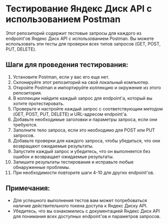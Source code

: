 # Тестирование Яндекс Диск API с использованием Postman

Этот репозиторий содержит тестовые запросы для каждого из endpoint'ов Яндекс Диск API с использованием Postman. Вы можете использовать эти тесты для проверки всех типов запросов (GET, POST, PUT, DELETE).

## Шаги для проведения тестирования:

1. Установите Postman, если у вас его еще нет.
2. Склонируйте этот репозиторий на свой локальный компьютер.
3. Откройте Postman и импортируйте коллекцию и окружение из этого репозитория.
4. В коллекции найдите каждый запрос для endpoint'а, который вы хотите протестировать.
5. Проверьте и настройте каждый запрос с соответствующим методом (GET, POST, PUT, DELETE) и URL-адресом endpoint'а.
6. Добавьте необходимые заголовки и параметры запроса, если они требуются.
7. Заполните тело запроса, если это необходимо для POST или PUT запросов.
8. Добавьте проверки для каждого запроса, чтобы убедиться, что они возвращают ожидаемые результаты.
9. Запустите каждый запрос и убедитесь, что он выполняется без ошибок и возвращает ожидаемые результаты.
10. Запишите результаты тестирования и исправьте любые обнаруженные проблемы.
11. При необходимости повторите шаги 4-10 для других endpoint'ов.

## Примечания:

- Для успешного выполнения тестов вам может потребоваться наличие действительного токена доступа к Яндекс Диску API.
- Убедитесь, что вы ознакомились с документацией Яндекс Диск API для понимания всех доступных endpoint'ов и параметров запросов.
